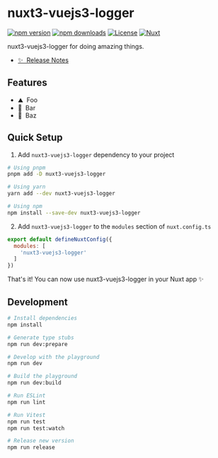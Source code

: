 <!--
Get your module up and running quickly.

Find and replace all on all files (CMD+SHIFT+F):
- Name: nuxt3-vuejs3-logger
- Package name: nuxt3-vuejs3-logger
- Description: nuxt3-vuejs3-logger
-->

# nuxt3-vuejs3-logger

[![npm version][npm-version-src]][npm-version-href]
[![npm downloads][npm-downloads-src]][npm-downloads-href]
[![License][license-src]][license-href]
[![Nuxt][nuxt-src]][nuxt-href]

nuxt3-vuejs3-logger for doing amazing things.

- [✨ &nbsp;Release Notes](/CHANGELOG.md)
<!-- - [🏀 Online playground](https://stackblitz.com/github/your-org/nuxt3-vuejs3-logger?file=playground%2Fapp.vue) -->
<!-- - [📖 &nbsp;Documentation](https://example.com) -->

## Features

<!-- Highlight some of the features your module provide here -->
- ⛰ &nbsp;Foo
- 🚠 &nbsp;Bar
- 🌲 &nbsp;Baz

## Quick Setup

1. Add `nuxt3-vuejs3-logger` dependency to your project

```bash
# Using pnpm
pnpm add -D nuxt3-vuejs3-logger

# Using yarn
yarn add --dev nuxt3-vuejs3-logger

# Using npm
npm install --save-dev nuxt3-vuejs3-logger
```

2. Add `nuxt3-vuejs3-logger` to the `modules` section of `nuxt.config.ts`

```js
export default defineNuxtConfig({
  modules: [
    'nuxt3-vuejs3-logger'
  ]
})
```

That's it! You can now use nuxt3-vuejs3-logger in your Nuxt app ✨

## Development

```bash
# Install dependencies
npm install

# Generate type stubs
npm run dev:prepare

# Develop with the playground
npm run dev

# Build the playground
npm run dev:build

# Run ESLint
npm run lint

# Run Vitest
npm run test
npm run test:watch

# Release new version
npm run release
```

<!-- Badges -->
[npm-version-src]: https://img.shields.io/npm/v/nuxt3-vuejs3-logger/latest.svg?style=flat&colorA=18181B&colorB=28CF8D
[npm-version-href]: https://npmjs.com/package/nuxt3-vuejs3-logger

[npm-downloads-src]: https://img.shields.io/npm/dm/nuxt3-vuejs3-logger.svg?style=flat&colorA=18181B&colorB=28CF8D
[npm-downloads-href]: https://npmjs.com/package/nuxt3-vuejs3-logger

[license-src]: https://img.shields.io/npm/l/nuxt3-vuejs3-logger.svg?style=flat&colorA=18181B&colorB=28CF8D
[license-href]: https://npmjs.com/package/nuxt3-vuejs3-logger

[nuxt-src]: https://img.shields.io/badge/Nuxt-18181B?logo=nuxt.js
[nuxt-href]: https://nuxt.com
